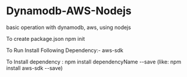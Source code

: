 # Dynamodb-AWS-Nodejs
basic operation with dynamodb, aws, using nodejs

To create package.json
	npm init

To Run Install Following Dependency:-
  aws-sdk

To Install dependency :
	npm install dependencyName --save (like: npm install aws-sdk --save)
